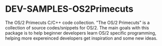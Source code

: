 # DEV-SAMPLES-OS2Primecuts
The OS/2 Primecuts C/C++ code collection. "The OS/2 Primecuts" is a collection of source codes/snippets for OS/2. The main goals with this package is to help beginner developers learn OS/2 specific programming, helping more expereinced developers get inspiration and some new ideas.
